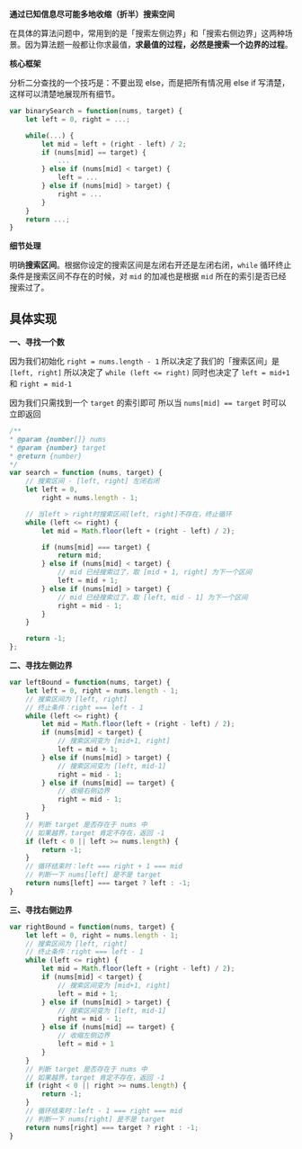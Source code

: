 **通过已知信息尽可能多地收缩（折半）搜索空间**

在具体的算法问题中，常用到的是「搜索左侧边界」和「搜索右侧边界」这两种场景。因为算法题一般都让你求最值，**求最值的过程，必然是搜索一个边界的过程**。

**核心框架**

分析二分查找的一个技巧是：不要出现 else，而是把所有情况用 else if 写清楚，这样可以清楚地展现所有细节。

```js
var binarySearch = function(nums, target) {
    let left = 0, right = ...;

    while(...) {
        let mid = left + (right - left) / 2;
        if (nums[mid] == target) {
            ...
        } else if (nums[mid] < target) {
            left = ...
        } else if (nums[mid] > target) {
            right = ...
        }
    }
    return ...;
}
```

**细节处理**

明确**搜索区间**。根据你设定的搜索区间是左闭右开还是左闭右闭，`while` 循环终止条件是搜索区间不存在的时候，对 `mid` 的加减也是根据 `mid` 所在的索引是否已经搜索过了。

## 具体实现

**一、寻找一个数**

因为我们初始化 `right = nums.length - 1`
所以决定了我们的「搜索区间」是 `[left, right]`
所以决定了 `while (left <= right)`
同时也决定了 `left = mid+1` 和 `right = mid-1`

因为我们只需找到一个 `target` 的索引即可
所以当 `nums[mid] == target` 时可以立即返回

```js
/**
* @param {number[]} nums
* @param {number} target
* @return {number}
*/
var search = function (nums, target) {
    // 搜索区间 - [left, right] 左闭右闭
    let left = 0,
        right = nums.length - 1;

    // 当left > right时搜索区间[left, right]不存在，终止循环
    while (left <= right) {
        let mid = Math.floor(left + (right - left) / 2);

        if (nums[mid] === target) {
            return mid;
        } else if (nums[mid] < target) {
            // mid 已经搜索过了，取 [mid + 1, right] 为下一个区间
            left = mid + 1;
        } else if (nums[mid] > target) {
            // mid 已经搜索过了，取 [left, mid - 1] 为下一个区间
            right = mid - 1;
        }
    }

    return -1;
};

```

**二、寻找左侧边界**

```js
var leftBound = function(nums, target) {
    let left = 0, right = nums.length - 1;
    // 搜索区间为 [left, right]
    // 终止条件：right === left - 1
    while (left <= right) {
        let mid = Math.floor(left + (right - left) / 2);
        if (nums[mid] < target) {
            // 搜索区间变为 [mid+1, right]
            left = mid + 1;
        } else if (nums[mid] > target) {
            // 搜索区间变为 [left, mid-1]
            right = mid - 1;
        } else if (nums[mid] == target) {
            // 收缩右侧边界
            right = mid - 1;
        }
    }
    // 判断 target 是否存在于 nums 中
    // 如果越界，target 肯定不存在，返回 -1
    if (left < 0 || left >= nums.length) {
        return -1;
    }
    // 循环结束时：left === right + 1 === mid
    // 判断一下 nums[left] 是不是 target
    return nums[left] === target ? left : -1;
}
```

**三、寻找右侧边界**

```js
var rightBound = function(nums, target) {
    let left = 0, right = nums.length - 1;
    // 搜索区间为 [left, right]
    // 终止条件：right === left - 1
    while (left <= right) {
        let mid = Math.floor(left + (right - left) / 2);
        if (nums[mid] < target) {
            // 搜索区间变为 [mid+1, right]
            left = mid + 1;
        } else if (nums[mid] > target) {
            // 搜索区间变为 [left, mid-1]
            right = mid - 1;
        } else if (nums[mid] == target) {
            // 收缩左侧边界
            left = mid + 1
        }
    }
    // 判断 target 是否存在于 nums 中
    // 如果越界，target 肯定不存在，返回 -1
    if (right < 0 || right >= nums.length) {
        return -1;
    }
    // 循环结束时：left - 1 === right === mid
    // 判断一下 nums[right] 是不是 target
    return nums[right] === target ? right : -1;
}
```